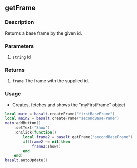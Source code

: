 ## getFrame

### Description

Returns a base frame by the given id.

### Parameters

1. `string` id

### Returns

1. `frame` The frame with the supplied id.

### Usage

* Creates, fetches and shows the "myFirstFrame" object

```lua
local main = basalt.createFrame("firstBaseFrame")
local main2 = basalt.createFrame("secondBaseFrame")
main:addButton()
    :setText("Show")
    :onClick(function()
        local frame2 = basalt.getFrame("secondBaseFrame")
        if(frame2 ~= nil)then
            frame2:show()
        end
    end)
basalt.autoUpdate()
```
